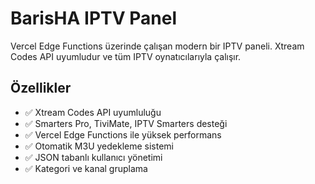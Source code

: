 # BarisHA IPTV Panel

Vercel Edge Functions üzerinde çalışan modern bir IPTV paneli. Xtream Codes API uyumludur ve tüm IPTV oynatıcılarıyla çalışır.

## Özellikler

- ✅ Xtream Codes API uyumluluğu
- ✅ Smarters Pro, TiviMate, IPTV Smarters desteği
- ✅ Vercel Edge Functions ile yüksek performans
- ✅ Otomatik M3U yedekleme sistemi
- ✅ JSON tabanlı kullanıcı yönetimi
- ✅ Kategori ve kanal gruplama
